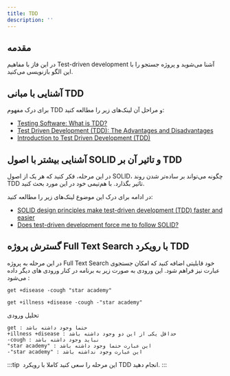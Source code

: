 ```yaml
---
title: TDD
description: ''
---
```


## مقدمه

در این فاز با مفاهیم Test-driven development
آشنا می‌شوید و پروژه جستجو را با این الگو بازنویسی می‌کنید.

## آشنایی با مبانی TDD

برای درک مفهوم TDD
و مراحل آن لینک‌های زیر را مطالعه کنید:

-   [Testing Software: What is TDD?](https://medium.com/javascript-scene/testing-software-what-is-tdd-459b2145405c)
-   [Test Driven Development (TDD): The Advantages and Disadvantages](https://medium.com/@stevenpcurtis.sc/test-driven-development-tdd-the-advantages-and-disadvantages-5347899ead90)
-   [Introduction to Test Driven Development (TDD)](https://medium.com/hackernoon/introduction-to-test-driven-development-tdd-61a13bc92d92)

## آشنایی بیشتر با اصول SOLID و تاثیر آن بر TDD

در این مرحله، فکر کنید که هر یک از اصول SOLID،
چگونه می‌تواند بر ساده‌تر شدن روند TDD
تاثیر بگذارد. با هم‌تیمی خود در این مورد بحث کنید.

در ادامه برای درک این موضوع لینک‌های زیر را مطالعه کنید:

-   [SOLID design principles make test-driven development (TDD) faster and easier](https://medium.com/ibm-garage/solid-design-principles-makes-test-driven-development-faster-and-easier-35c9eec22ff1)
-   [Does test-driven development force me to follow SOLID?](https://softwareengineering.stackexchange.com/a/111868)

## گسترش پروژه Full Text Search با رویکرد TDD

در این مرحله به پروژه 
Full Text Search
خود
قابلیتی اضافه کنید که امکان جستجوی عبارت نیز فراهم شود.
این ورودی به صورت زیر به برنامه در کنار ورودی های دیگر داده می‌شود :
```
get +disease -cough "star academy"
```
```
get +illness +disease -cough -"star academy"
```
تحلیل ورودی
```
get : حتما وجود داشته باشد
+illness +disease : حداقل یکی از این دو وجود داشته باشد
-cough : نباید وجود داشته باشد
"star academy" : این عبارت حتما وجود داشته باشد
-"star academy" : این عبارت وجود نداشته باشد
```

:::tip ‌
این مرحله را سعی کنید کاملا با رویکرد
TDD
انجام دهید.
:::